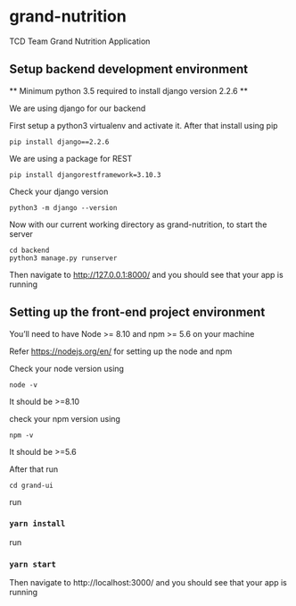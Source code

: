 # grand-nutrition
TCD Team Grand Nutrition Application


## Setup backend development environment
** Minimum python 3.5 required to install django version 2.2.6 **

We are using django for our backend

First setup a python3 virtualenv and activate it. After that install using pip
```
pip install django==2.2.6
```

We are using a package for REST

```
pip install djangorestframework=3.10.3
```

Check your django version
```
python3 -m django --version
```

Now with our current working directory as grand-nutrition, to start the server
```
cd backend
python3 manage.py runserver
```

Then navigate to http://127.0.0.1:8000/ and you should see that your app is running


## Setting up the front-end project environment

 You’ll need to have Node >= 8.10 and npm >= 5.6 on your machine

 Refer https://nodejs.org/en/ for setting up the node and npm


Check your node version using
```
node -v
```
It should be >=8.10

check your npm version using
```
npm -v
```
It should be >=5.6

After that run
```
cd grand-ui
```
run
### `yarn install`

run

### `yarn start`

Then navigate to http://localhost:3000/ and you should see that your app is running

